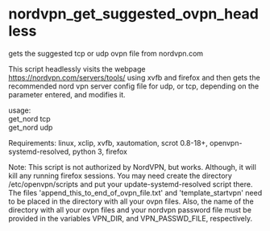 # nordvpn_get_suggested_ovpn_headless
gets the suggested tcp or udp ovpn file from nordvpn.com


 This script headlessly visits the webpage
 https://nordvpn.com/servers/tools/ using xvfb and firefox and then
 gets the recommended nord vpn server config file for udp, or tcp,
 depending on the parameter entered, and modifies it.

 usage: </br>
    get_nord tcp</br>
    get_nord udp

 Requirements: linux, xclip, xvfb, xautomation, scrot 0.8-18+,
 openvpn-systemd-resolved, python 3, firefox

 Note: This script is not authorized by NordVPN, but works.  Although,
  it will kill any running firefox sessions.  You may need create the
  directory /etc/openvpn/scripts and put your update-systemd-resolved
  script there.  The files 'append_this_to_end_of_ovpn_file.txt' and
  'template_startvpn' need to be placed in the directory with all your
  ovpn files.  Also, the name of the directory with all your ovpn
  files and your nordvpn password file must be provided in the
  variables VPN_DIR, and VPN_PASSWD_FILE, respectively.